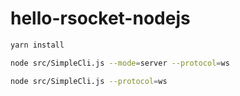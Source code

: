 # hello-rsocket-nodejs

```bash
yarn install

node src/SimpleCli.js --mode=server --protocol=ws

node src/SimpleCli.js --protocol=ws
```





 
